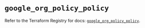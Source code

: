 # `google_org_policy_policy`

Refer to the Terraform Registry for docs: [`google_org_policy_policy`](https://registry.terraform.io/providers/hashicorp/google-beta/6.39.0/docs/resources/google_org_policy_policy).

